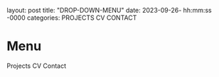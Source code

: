 layout: post
title: "DROP-DOWN-MENU"
date: 2023-09-26- hh:mm:ss -0000
categories: PROJECTS CV CONTACT

# Menu

Projects
CV
Contact